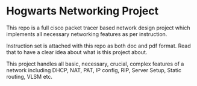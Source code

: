 # Hogwarts Networking Project
 This repo is a full cisco packet tracer based network design project which implements all necessary networking features as per instruction.
 
 Instruction set is attached with this repo as both doc and pdf format. Read that to have a clear idea about what is this project about.
 
 This project handles all basic, necessary, crucial, complex features of a network including DHCP, NAT, PAT, IP config, RIP, Server Setup, Static routing, VLSM etc.
